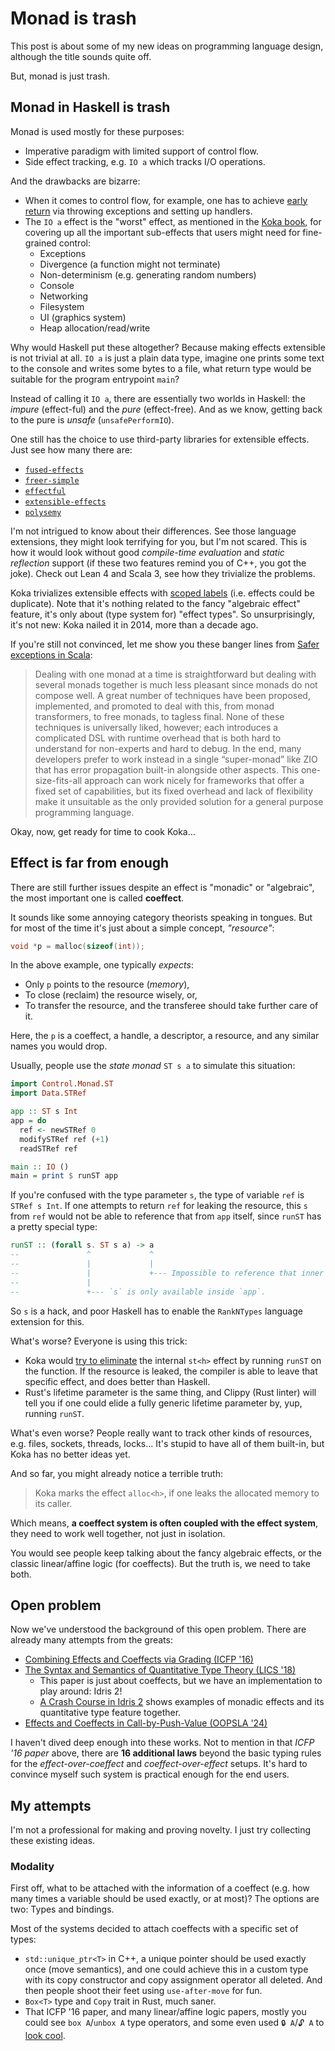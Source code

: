 # Monad is trash

This post is about some of my new ideas on programming language design, although the title sounds quite off.

But, monad is just trash.

## Monad in Haskell is trash

Monad is used mostly for these purposes:

* Imperative paradigm with limited support of control flow.
* Side effect tracking, e.g. `IO a` which tracks I/O operations.

And the drawbacks are bizarre:

* When it comes to control flow, for example, one has to achieve [early return] via throwing exceptions and setting up
  handlers.
* The `IO a` effect is the "worst" effect, as mentioned in the [Koka book], for covering up all the important
  sub-effects that users might need for fine-grained control:
    * Exceptions
    * Divergence (a function might not terminate)
    * Non-determinism (e.g. generating random numbers)
    * Console
    * Networking
    * Filesystem
    * UI (graphics system)
    * Heap allocation/read/write

Why would Haskell put these altogether? Because making effects extensible is not trivial at all. `IO a` is just a plain
data type, imagine one prints some text to the console and writes some bytes to a file, what return type would be
suitable for the program entrypoint `main`?

Instead of calling it `IO a`, there are essentially two worlds in Haskell: the *impure* (effect-ful) and the *pure*
(effect-free). And as we know, getting back to the pure is *unsafe* (`unsafePerformIO`).

One still has the choice to use third-party libraries for extensible effects. Just see how many there are:

* [`fused-effects`](https://hackage.haskell.org/package/fused-effects)
* [`freer-simple`](https://hackage.haskell.org/package/freer-simple)
* [`effectful`](https://hackage.haskell.org/package/effectful)
* [`extensible-effects`](https://hackage.haskell.org/package/extensible-effects)
* [`polysemy`](https://hackage.haskell.org/package/polysemy)

I'm not intrigued to know about their differences. See those language extensions, they might look terrifying for you,
but I'm not scared. This is how it would look without good *compile-time evaluation* and *static reflection* support (if
these two features remind you of C++, you got the joke). Check out Lean 4 and Scala 3, see how they trivialize the
problems.

Koka trivializes extensible effects with [scoped labels] (i.e. effects could be duplicate). Note that it's nothing
related to the fancy "algebraic effect" feature, it's only about (type system for) "effect types". So unsurprisingly,
it's not new: Koka nailed it in 2014, more than a decade ago.

If you're still not convinced, let me show you these banger lines from [Safer exceptions in Scala]:

> Dealing with one monad at a time is straightforward but dealing with several monads together is much less pleasant
> since monads do not compose well. A great number of techniques have been proposed, implemented, and promoted to deal
> with this, from monad transformers, to free monads, to tagless final. None of these techniques is universally liked,
> however; each introduces a complicated DSL with runtime overhead that is both hard to understand for non-experts and
> hard to debug. In the end, many developers prefer to work instead in a single “super-monad” like ZIO that has error
> propagation built-in alongside other aspects. This one-size-fits-all approach can work nicely for frameworks that
> offer a fixed set of capabilities, but its fixed overhead and lack of flexibility make it unsuitable as the only
> provided solution for a general purpose programming language.

Okay, now, get ready for time to cook Koka...

[early return]: ../20250304-fp-early-return

[Koka book]: https://koka-lang.github.io/koka/doc/book.html#sec-effect-types

[scoped labels]: https://arxiv.org/pdf/1406.2061

[Safer exceptions in Scala]: https://dl.acm.org/doi/10.1145/3486610.3486893

## Effect is far from enough

There are still further issues despite an effect is "monadic" or "algebraic", the most important one is called
**coeffect**.

It sounds like some annoying category theorists speaking in tongues. But for most of the time it's just about a simple
concept, *"resource"*:

```c
void *p = malloc(sizeof(int));
```

In the above example, one typically *expects*:

* Only `p` points to the resource (*memory*),
* To close (reclaim) the resource wisely, or,
* To transfer the resource, and the transferee should take further care of it.

Here, the `p` is a coeffect, a handle, a descriptor, a resource, and any similar names you would drop.

Usually, people use the *state monad* `ST s a` to simulate this situation:

```hs
import Control.Monad.ST
import Data.STRef

app :: ST s Int
app = do
  ref <- newSTRef 0
  modifySTRef ref (+1)
  readSTRef ref

main :: IO ()
main = print $ runST app
```

If you're confused with the type parameter `s`, the type of variable `ref` is `STRef s Int`. If one attempts to return
`ref` for leaking the resource, this `s` from `ref` would not be able to reference that from `app` itself, since `runST`
has a pretty special type:

```hs
runST :: (forall s. ST s a) -> a
--               ^             ^
--               |             |
--               |             +--- Impossible to reference that inner `s`.
--               |
--               +--- `s` is only available inside `app`.
```

So `s` is a hack, and poor Haskell has to enable the `RankNTypes` language extension for this.

What's worse? Everyone is using this trick:

* Koka would [try to eliminate] the internal `st<h>` effect by running `runST` on the function. If the resource is
  leaked, the compiler is able to leave that specific effect, and does better than Haskell.
* Rust's lifetime parameter is the same thing, and Clippy (Rust linter) will tell you if one could elide a fully generic
  lifetime parameter by, yup, running `runST`.

What's even worse? People really want to track other kinds of resources, e.g. files, sockets, threads, locks... It's
stupid to have all of them built-in, but Koka has no better ideas yet.

And so far, you might already notice a terrible truth:

> Koka marks the effect `alloc<h>`, if one leaks the allocated memory to its caller.

Which means, **a coeffect system is often coupled with the effect system**, they need to work well together, not just in
isolation.

You would see people keep talking about the fancy algebraic effects, or the classic linear/affine logic (for coeffects).
But the truth is, we need to take both.

[try to eliminate]: https://koka-lang.github.io/koka/doc/book.html#sec-runst

## Open problem

Now we've understood the background of this open problem. There are already many attempts from the greats:

* [Combining Effects and Coeffects via Grading (ICFP '16)](https://cs-people.bu.edu/gaboardi/publication/GaboardiEtAlIicfp16.pdf)
* [The Syntax and Semantics of Quantitative Type Theory (LICS '18)](https://bentnib.org/quantitative-type-theory.html)
    * This paper is just about coeffects, but we have an implementation to play around: Idris 2!
    * [A Crash Course in Idris 2] shows examples of monadic effects and its quantitative type feature together.
* [Effects and Coeffects in Call-by-Push-Value (OOPSLA '24)](https://dl.acm.org/doi/pdf/10.1145/3689750)

I haven't dived deep enough into these works. Not to mention in that *ICFP '16 paper* above, there are **16 additional
laws** beyond the basic typing rules for the *effect-over-coeffect* and *coeffect-over-effect* setups. It's hard to
convince myself such system is practical enough for the end users.

[A Crash Course in Idris 2]: https://idris2.readthedocs.io/en/latest/tutorial/multiplicities.html#resource-protocols

## My attempts

I'm not a professional for making and proving novelty. I just try collecting these existing ideas.

### Modality

First off, what to be attached with the information of a coeffect (e.g. how many times a variable should be used
exactly, or at most)? The options are two: Types and bindings.

Most of the systems decided to attach coeffects with a specific set of types:

* `std::unique_ptr<T>` in C++, a unique pointer should be used exactly once (move semantics), and one could achieve this
  in a custom type with its copy constructor and copy assignment operator all deleted. And then people shoot their feet
  using `use-after-move` for fun.
* `Box<T>` type and `Copy` trait in Rust, much saner.
* That ICFP '16 paper, and many linear/affine logic papers, mostly you could see `box A`/`unbox A` type operators, and
  some even used `🔒 A`/`🔓 A` to [look cool].

[look cool]: https://www.jonmsterling.com/gratzer-sterling-birkedal-2019.xml

